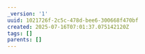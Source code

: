 ```yaml
---
_version: '1'
uuid: 1021726f-2c5c-478d-bee6-300668f470bf
created: 2025-07-16T07:01:37.075142120Z
tags: []
parents: []
---
```


